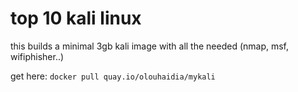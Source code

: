 # top 10 kali linux

this builds a minimal 3gb kali image with all the needed (nmap, msf, wifiphisher..)

get here: `docker pull quay.io/olouhaidia/mykali`
